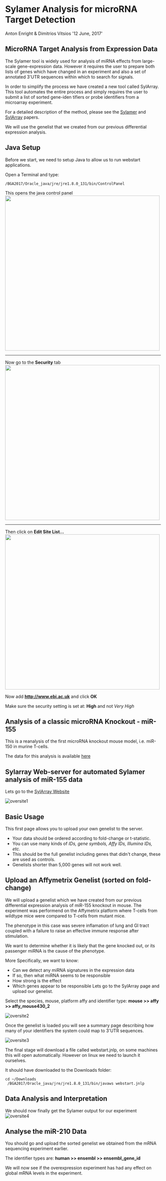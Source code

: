 Sylamer Analysis for microRNA Target Detection
================
Anton Enright & Dimitrios Vitsios
'12 June, 2017'


MicroRNA Target Analysis from Expression Data
---------------------------------------------

The Sylamer tool is widely used for analysis of miRNA effects from large-scale gene-expression data. However it requires the user to prepare both lists of genes which have changed in an experiment and also a set of annotated 3'UTR sequences within which to search for signals.

In order to simplify the process we have created a new tool called SylArray. This tool automates the entire process and simply requires the user to submit a list of sorted gene-iden tifiers or probe identifiers from a microarray experiment.

For a detailed description of the method, please see the [Sylamer](http://www.ncbi.nlm.nih.gov/sites/entrez?holding=&db=PubMed&cmd=search&term=18978784) and [SylArray](http://www.ncbi.nlm.nih.gov/sites/entrez?holding=&db=PubMed&cmd=search&term=20871108) papers.

We will use the genelist that we created from our previous differential expression analysis.

## Java Setup 
Before we start, we need to setup Java to allow us to run webstart applications.

Open a Terminal and type:
```
/BGA2017/Oracle_java/jre/jre1.8.0_131/bin/ControlPanel 
```

This opens the java control panel
<br><img src="images/javacp1.png" width="500" ><br>

***

Now go to the **Security** tab
<br><img src="images/javacp2.png" width="500" ><br>

***

Then click on **Edit Site List...**
<br><img src="images/javacp3.png" width="500" ><br>

Now add **http://www.ebi.ac.uk** and click **OK**

Make sure the security setting is set at: **High** and not _Very High_

## Analysis of a classic microRNA Knockout - miR-155 
This is a reanalysis of the first microRNA knockout mouse model, i.e. miR-150 in murine T-cells.

The data for this analysis is available [here](http://wwwdev.ebi.ac.uk/enright-srv/courses/rna_cambridge_2017/sylamer/full_results.txt)

## Sylarray Web-server for automated Sylamer analysis of miR-155 data
Lets go to the [SylArray Website](http://www.ebi.ac.uk/enright-srv/sylarray/)

![oversite1](images/oversite1.png)

## Basic Usage
This first page allows you to upload your own genelist to the server.

* Your data should be ordered according to fold-change or t-statistic.
* You can use many kinds of _IDs, gene symbols, Affy IDs, Illumina IDs, etc._
* This should be the full genelist including genes that didn't change, these are used as controls.
* Genelists shorter than 5,000 genes will not work well.


## Upload an Affymetrix Genelist (sorted on fold-change)
We will upload a genelist which we have created from our previous differential expression analysis of miR-155 knockout in mouse. The experiment was performend on the Affymetrix platform where T-cells from wildtype mice were compared to T-cells from mutant mice. 

The phenotype in this case was severe inflamation of lung and GI tract coupled with a failure to raise an effective immune response after stimulation. 

We want to determine whether it is likely that the gene knocked out, or its passenger miRNA is the cause of the phenotype. 

More Specifically, we want to know:
* Can we detect any miRNA signatures in the expression data
* If so, then what miRNA seems to be responsible
* How strong is the effect
* Which genes appear to be responsible
Lets go to the SylArray page and upload our genelist. 

Select the species, mouse, platform affy and identifier type:
**mouse >> affy >> affy_mouse430_2**

![oversite2](images/oversite2.png)

Once the genelist is loaded you will see a summary page describing how many of your identifiers the system could map to 3'UTR sequences. 

![oversite3](images/oversite3.png)

The final stage will download a file called webstart.jnlp, on some machines this will open automatically.
However on linux we need to launch it ourselves.

It should have downloaded to the Downloads folder:

```
cd ~/Downloads
 /BGA2017/Oracle_java/jre/jre1.8.0_131/bin/javaws webstart.jnlp 
```

## Data Analysis and Interpretation
We should now finally get the Sylamer output for our experiment
![oversite4](images/oversite4.png)

## Analyse the miR-210 Data

You should go and upload the sorted genelist we obtained from the mRNA sequencing experiment earlier.

The identifier types are:
**human >> ensembl >> ensembl_gene_id**

We will now see if the overexpression experiment has had any effect on global mRNA levels in the experiment.



